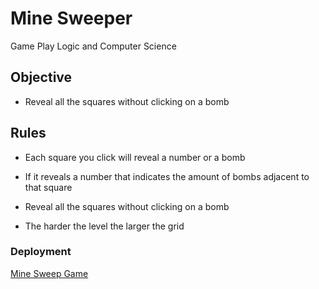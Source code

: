 # Mine Sweeper

Game Play Logic and Computer Science 

## Objective
- Reveal all the squares without clicking on a bomb

## Rules
- Each square you click will reveal a number or a bomb

- If it reveals a number that indicates the amount of bombs adjacent to that square

- Reveal all the squares without clicking on a bomb

- The harder the level the larger the grid


### Deployment
 [ Mine Sweep Game ](https://mine-sweep.vercel.app/)